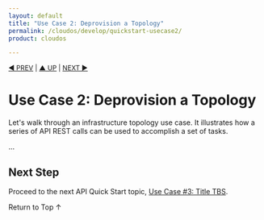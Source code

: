 ```yaml
---
layout: default
title: "Use Case 2: Deprovision a Topology"
permalink: /cloudos/develop/quickstart-usecase2/
product: cloudos

---
```


<a name="_top"> </a>

<script>

function PageRefresh {
onLoad="window.refresh"
}

PageRefresh();

</script>


<p style="font-size: small;"> <a href="/cloudos/develop/quickstart-usecase1">&#9664; PREV</a> | <a href="/cloudos/develop/">&#9650; UP</a> | <a href="/cloudos/develop/quickstart-usecase3">NEXT &#9654;</a> </p>

# Use Case 2: Deprovision a Topology

Let's walk through an infrastructure topology use case. It illustrates how a series of API REST calls can be used to accomplish 
a set of tasks. 

...

## Next Step

Proceed to the next API Quick Start topic, [Use Case #3: Title TBS](/cloudos/develop/quickstart-usecase3).

<a href="#_top" style="padding:14px 0px 14px 0px; text-decoration: none;"> Return to Top &#8593; </a>
 
